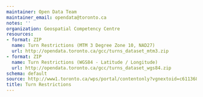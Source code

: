 ```yaml
---
maintainer: Open Data Team
maintainer_email: opendata@toronto.ca
notes: ''
organization: Geospatial Competency Centre
resources:
- format: ZIP
  name: Turn Restrictions (MTM 3 Degree Zone 10, NAD27)
  url: http://opendata.toronto.ca/gcc/turns_dataset_mtm3.zip
- format: ZIP
  name: Turn Restrictions (WGS84 - Latitude / Longitude)
  url: http://opendata.toronto.ca/gcc/turns_dataset_wgs84.zip
schema: default
source: http://www1.toronto.ca/wps/portal/contentonly?vgnextoid=c61136899e02b210VgnVCM1000003dd60f89RCRD&vgnextchannel=1a66e03bb8d1e310VgnVCM10000071d60f89RCRD
title: Turn Restrictions
---
```

